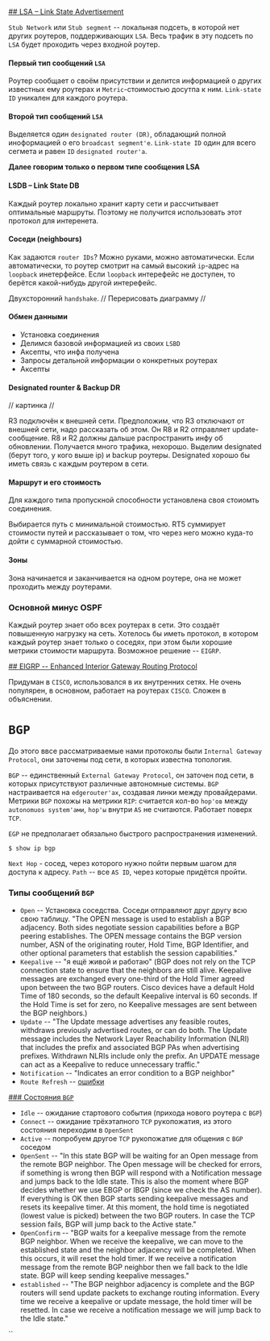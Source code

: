 [## LSA – Link State Advertisement](https://en.wikipedia.org/wiki/Link-state_advertisement)

`Stub Network` или `Stub segment` -- локальная подсеть, в которой нет других роутеров, поддерживающих `LSA`. Весь трафик в эту подсеть по `LSA` будет проходить через входной роутер.

#### Первый тип сообщений `LSA`

Роутер сообщает о своём присутствии и делится информацией о других известных ему роутерах и `Metric`-стоимостью досутпа к ним. `Link-state ID` уникален для каждого роутера.

#### Второй тип сообщений `LSA`

Выделяется один `designated router (DR)`, обладающий полной иноформацией о его `broadcast segment'е`. `Link-state ID` один для всего сегмета и равен `ID` `designated router'а`.

**Далее говорим только о первом типе сообщения LSA**

#### LSDB – Link State DB

Каждый роутер локально хранит карту сети и рассчитывает оптимальные маршруты. Поэтому не получится использовать этот протокол для интеренета.

#### Соседи (neighbours)

Как задаются `router IDs`? Можно руками, можно автоматически.  Если автоматически, то роутер смотрит на самый высокий `ip`-адрес на `loopback` инетерфейсе. Если `loopback` интерефейс не доступен, то берётся какой-нибудь другой интерефейс.

Двухсторонний `handshake`. // Перерисовать диаграмму //

#### Обмен данными

- Установка соединения
- Делимся базовой информацией из своих `LSBD`
- Аксепты, что инфа получена
- Запросы детальной информации о конкретных роутерах
- Аксепты


#### Designated rounter & Backup DR

// картинка //

R3 подключён к внешней сети.  Предположим, что R3 отключают от внешней сети,  надо рассказать об этом.  Он R8 и R2 отправляет update-сообщение. R8 и R2 должны дальше распространить инфу об обновлении.
Получается много трафика, нехорошо. Выделим designated (берут того, у кого выше ip) и backup роутеры. Designated хорошо бы иметь связь с каждым роутером в сети.


#### Маршрут и его стоимость
Для каждого типа пропускной способности установлена своя стоиомть соединения.

Выбирается путь с минимальной стоимостью. RT5 суммирует стоимости путей и рассказывает о том, что через него можно куда-то дойти с суммарной стоимостью.

#### Зоны

Зона начинается и заканчивается на одном роутере, она не может проходить между роутерами.

###  Основной минус OSPF

Каждый роутер знает обо всех роутерах в сети. Это создаёт повышенную нагрузку на сеть. Хотелось бы иметь протокол, в котором каждый роутер знает только о соседях, при этом
были хорошие метрики стоимости маршрута. Возможное решение -- `EIGRP`.

[## EIGRP -- Enhanced Interior Gateway Routing Protocol](https://en.wikipedia.org/wiki/Enhanced_Interior_Gateway_Routing_Protocol)

Придуман в `CISCO`, использовался в их внутренних сетях. Не очень популярен, в основном, работает на роутерах `CISCO`. Сложен в объяснении.

# `BGP`

До этого ввсе рассматриваемые нами протоколы были `Internal Gateway Protocol`, они заточены под сети, в которых известна топология.

`BGP` -- единственный `External Gateway Protocol`, он заточен под сети, в которых присутствуют различные автономные системы. `BGP` настраивается на `edgerouter'ах`, создавая линки между провайдерами.
Метрики `BGP` похожы на метрики `RIP`: считается кол-во `hop'ов` между `autonomuos system'ами`, `hop'ы` внутри `AS` не считаются. Работает поверх `TCP`.

`EGP` не предполагает обязально быстрого распространения изменений.


```$ show ip bgp```

`Next Hop` - сосед, через которого нужно пойти первым шагом для доступа к адресу.
`Path` -- все `AS ID`, через которые придётся пройти.


### Типы сообщений `BGP`

* `Open` -- Установка соседства. Cоседи отправляют друг другу всю свою таблицу. "The OPEN message is used to establish a BGP adjacency. Both sides negotiate session capabilities before a BGP peering establishes. The OPEN message contains the BGP version number, ASN of the originating router, Hold Time, BGP Identifier, and other optional parameters that establish the session capabilities."
* `Keepalive` -- "я ещё живой и работаю" (BGP does not rely on the TCP connection state to ensure that the neighbors are still alive. Keepalive messages are exchanged every one-third of the Hold Timer agreed upon between the two BGP routers. Cisco devices have a default Hold Time of 180 seconds, so the default Keepalive interval is 60 seconds. If the Hold Time is set for zero, no Keepalive messages are sent between the BGP neighbors.)
* `Update` -- "The Update message advertises any feasible routes, withdraws previously advertised routes, or can do both. The Update message includes the Network Layer Reachability Information (NLRI) that includes the prefix and associated BGP PAs when advertising prefixes. Withdrawn NLRIs include only the prefix. An UPDATE message can act as a Keepalive to reduce unnecessary traffic."
* `Notification` --  "Indicates an error condition to a BGP neighbor"
* `Route Refresh` -- [ошибки](https://www.inetdaemon.com/tutorials/internet/ip/routing/bgp/operation/messages/notification.shtml#:~:text=NOTIFICATION%20messages%20are%20used%20to,send%20an%20update%20or%20keepalive)

[### Состояния `BGP`](https://networklessons.com/bgp/bgp-neighbor-adjacency-states)
* `Idle` -- ожидание стартового события (прихода нового роутера с `BGP`)
* `Connect` -- ожидание трёхэтапного `TCP` рукопожатия, из этого состояния переходим в `OpenSent`
* `Active` -- попробуем другое `TCP` рукопожатие для общения с `BGP` соседом
* `OpenSent` -- "In this state BGP will be waiting for an Open message from the remote BGP neighbor. The Open message will be checked for errors, if something is wrong then BGP will respond with a Notification message and jumps back to the Idle state. This is also the moment where BGP decides whether we use EBGP or IBGP (since we check the AS number). If everything is OK then BGP starts sending keepalive messages and resets its keepalive timer. At this moment, the hold time is negotiated (lowest value is picked) between the two BGP routers. In case the TCP session fails, BGP will jump back to the Active state."
* `OpenConfirm` -- "BGP waits for a keepalive message from the remote BGP neighbor. When we receive the keepalive, we can move to the established state and the neighbor adjacency will be completed. When this occurs, it will reset the hold timer. If we receive a notification message from the remote BGP neighbor then we fall back to the Idle state. BGP will keep sending keepalive messages."
* `established` -- "The BGP neighbor adjacency is complete and the BGP routers will send update packets to exchange routing information. Every time we receive a keepalive or update message, the hold timer will be resetted. In case we receive a notification message we will jump back to the Idle state."

``
